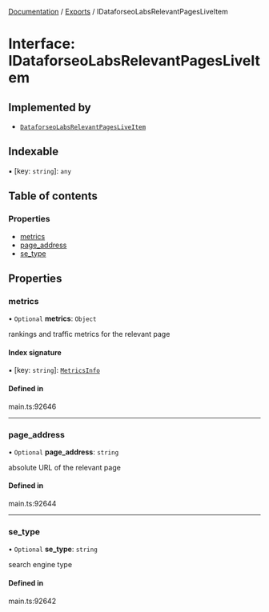 [Documentation](../README.md) / [Exports](../modules.md) / IDataforseoLabsRelevantPagesLiveItem

# Interface: IDataforseoLabsRelevantPagesLiveItem

## Implemented by

- [`DataforseoLabsRelevantPagesLiveItem`](../classes/DataforseoLabsRelevantPagesLiveItem.md)

## Indexable

▪ [key: `string`]: `any`

## Table of contents

### Properties

- [metrics](IDataforseoLabsRelevantPagesLiveItem.md#metrics)
- [page\_address](IDataforseoLabsRelevantPagesLiveItem.md#page_address)
- [se\_type](IDataforseoLabsRelevantPagesLiveItem.md#se_type)

## Properties

### metrics

• `Optional` **metrics**: `Object`

rankings and traffic metrics for the relevant page

#### Index signature

▪ [key: `string`]: [`MetricsInfo`](../classes/MetricsInfo.md)

#### Defined in

main.ts:92646

___

### page\_address

• `Optional` **page\_address**: `string`

absolute URL of the relevant page

#### Defined in

main.ts:92644

___

### se\_type

• `Optional` **se\_type**: `string`

search engine type

#### Defined in

main.ts:92642
